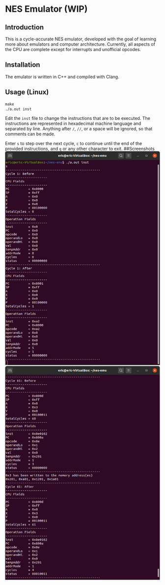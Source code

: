 # NES Emulator (WIP)
## Introduction
This is a cycle-accurate NES emulator, developed with the goal of learning more about emulators and computer architecture. Currently, all aspects of the CPU are complete except for interrupts and unofficial opcodes.
## Installation
The emulator is written in C++ and compiled with Clang.
## Usage (Linux)
```
make
./a.out inst
```
Edit the `inst` file to change the instructions that are to be executed. The instructions are represented in hexadecimal machine language and separated by line. Anything after `/`, `//`, or a space will be ignored, so that comments can be made.

Enter `s` to step over the next cycle, `c` to continue until the end of the provided instructions, and `q` or any other character to exit.
##Screenshots
![Screenshot1](/screenshot1.png)
![Screenshot2](/screenshot2.png)